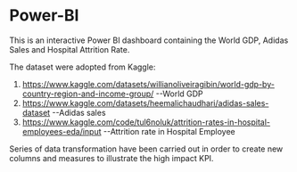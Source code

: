 # Power-BI
This is an interactive Power BI dashboard containing the World GDP, Adidas Sales and Hospital Attrition Rate.

The dataset were adopted from Kaggle:
1. https://www.kaggle.com/datasets/willianoliveiragibin/world-gdp-by-country-region-and-income-group/ --World GDP
2. https://www.kaggle.com/datasets/heemalichaudhari/adidas-sales-dataset --Adidas sales
3. https://www.kaggle.com/code/tul6noluk/attrition-rates-in-hospital-employees-eda/input --Attrition rate in Hospital Employee

Series of data transformation have been carried out in order to create new columns and measures to illustrate the high impact KPI.



